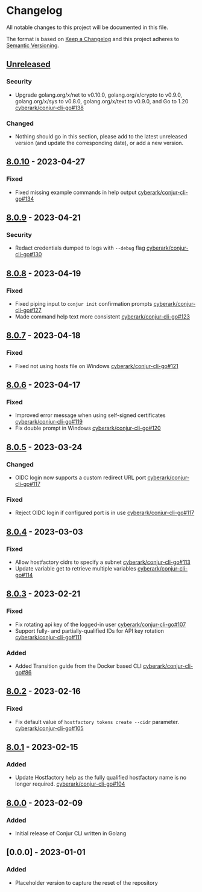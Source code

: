 # Changelog
All notable changes to this project will be documented in this file.

The format is based on [Keep a Changelog](http://keepachangelog.com/en/1.0.0/)
and this project adheres to [Semantic Versioning](http://semver.org/spec/v2.0.0.html).

## [Unreleased]

### Security
- Upgrade golang.org/x/net to v0.10.0, golang.org/x/crypto to v0.9.0,
  golang.org/x/sys to v0.8.0, golang.org/x/text to v0.9.0, and Go to 1.20
  [cyberark/conjur-cli-go#138](https://github.com/cyberark/conjur-cli-go/pull/138)

### Changed
- Nothing should go in this section, please add to the latest unreleased version
  (and update the corresponding date), or add a new version.

## [8.0.10] - 2023-04-27

### Fixed
- Fixed missing example commands in help output
  [cyberark/conjur-cli-go#134](https://github.com/cyberark/conjur-cli-go/pull/134)

## [8.0.9] - 2023-04-21

### Security
- Redact credentials dumped to logs with `--debug` flag
  [cyberark/conjur-cli-go#130](https://github.com/cyberark/conjur-cli-go/pull/130)

## [8.0.8] - 2023-04-19

### Fixed
- Fixed piping input to `conjur init` confirmation prompts
  [cyberark/conjur-cli-go#127](https://github.com/cyberark/conjur-cli-go/pull/127)
- Made command help text more consistent
  [cyberark/conjur-cli-go#123](https://github.com/cyberark/conjur-cli-go/pull/123)

## [8.0.7] - 2023-04-18

### Fixed
- Fixed not using hosts file on Windows
  [cyberark/conjur-cli-go#121](https://github.com/cyberark/conjur-cli-go/pull/121)

## [8.0.6] - 2023-04-17

### Fixed
- Improved error message when using self-signed certificates
  [cyberark/conjur-cli-go#119](https://github.com/cyberark/conjur-cli-go/pull/119)
- Fix double prompt in Windows
  [cyberark/conjur-cli-go#120](https://github.com/cyberark/conjur-cli-go/pull/120)

## [8.0.5] - 2023-03-24

### Changed
- OIDC login now supports a custom redirect URL port
  [cyberark/conjur-cli-go#117](https://github.com/cyberark/conjur-cli-go/pull/117)

### Fixed
- Reject OIDC login if configured port is in use
  [cyberark/conjur-cli-go#117](https://github.com/cyberark/conjur-cli-go/pull/117)

## [8.0.4] - 2023-03-03

### Fixed
- Allow hostfactory cidrs to specify a subnet
  [cyberark/conjur-cli-go#113](https://github.com/cyberark/conjur-cli-go/pull/113)
- Update variable get to retrieve multiple variables
  [cyberark/conjur-cli-go#114](https://github.com/cyberark/conjur-cli-go/pull/114)

## [8.0.3] - 2023-02-21

### Fixed
- Fix rotating api key of the logged-in user
  [cyberark/conjur-cli-go#107](https://github.com/cyberark/conjur-cli-go/pull/107)
- Support fully- and partially-qualified IDs for API key rotation
  [cyberark/conjur-cli-go#111](https://github.com/cyberark/conjur-cli-go/pull/111)

### Added
- Added Transition guide from the Docker based CLI
  [cyberark/conjur-cli-go#86](https://github.com/cyberark/conjur-cli-go/pull/86)

## [8.0.2] - 2023-02-16

### Fixed
- Fix default value of `hostfactory tokens create --cidr` parameter.
  [cyberark/conjur-cli-go#105](https://github.com/cyberark/conjur-cli-go/pull/105)

## [8.0.1] - 2023-02-15

### Added
- Update Hostfactory help as the fully qualified hostfactory name is no longer required.
  [cyberark/conjur-cli-go#104](https://github.com/cyberark/conjur-cli-go/pull/104)

## [8.0.0] - 2023-02-09

### Added
- Initial release of Conjur CLI written in Golang

## [0.0.0] - 2023-01-01

### Added
- Placeholder version to capture the reset of the repository

[Unreleased]: https://github.com/cyberark/conjur-cli-go/compare/v8.0.10...HEAD
[8.0.10]: https://github.com/cyberark/conjur-cli-go/compare/v8.0.9...v8.0.10
[8.0.9]: https://github.com/cyberark/conjur-cli-go/compare/v8.0.8...v8.0.9
[8.0.8]: https://github.com/cyberark/conjur-cli-go/compare/v8.0.7...v8.0.8
[8.0.7]: https://github.com/cyberark/conjur-cli-go/compare/v8.0.6...v8.0.7
[8.0.6]: https://github.com/cyberark/conjur-cli-go/compare/v8.0.5...v8.0.6
[8.0.5]: https://github.com/cyberark/conjur-cli-go/compare/v8.0.4...v8.0.5
[8.0.4]: https://github.com/cyberark/conjur-cli-go/compare/v8.0.3...v8.0.4
[8.0.3]: https://github.com/cyberark/conjur-cli-go/compare/v8.0.2...v8.0.3
[8.0.2]: https://github.com/cyberark/conjur-cli-go/compare/v8.0.1...v8.0.2
[8.0.1]: https://github.com/cyberark/conjur-cli-go/compare/v8.0.0...v8.0.1
[8.0.0]: https://github.com/cyberark/conjur-cli-go/releases/tag/v8.0.0
